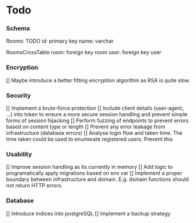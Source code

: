 # Todo

### Schema

Rooms: TODO
id: primary key
name: varchar

RoomsCrossTable
room: foreign key room
user: foreign key user

### Encryption
[] Maybe introduce a better fitting encryption algorithm as RSA is quite slow.


### Security
[] Implement a brute-force protection
[] Include client details (user-agent, ...) into token to ensure a more secure session handling and prevent simple forms of session hijacking
[] Perform fuzzing of endpoints to prevent errors based on content type or length
[] Prevent any error leakage from infrastructure (database errors)
[] Analyse login flow and taken time. The time taken could be used to enumerate registered users. Prevent this


### Usability
[] Improve session handling as its currently in memory
[] Add logic to programatically apply migrations based on env var
[] Implement a proper boundary between infrastructure and domain. E.g. domain functions should not return HTTP errors.

### Database
[] Introduce indices into postgreSQL
[] Implement a backup strategy
